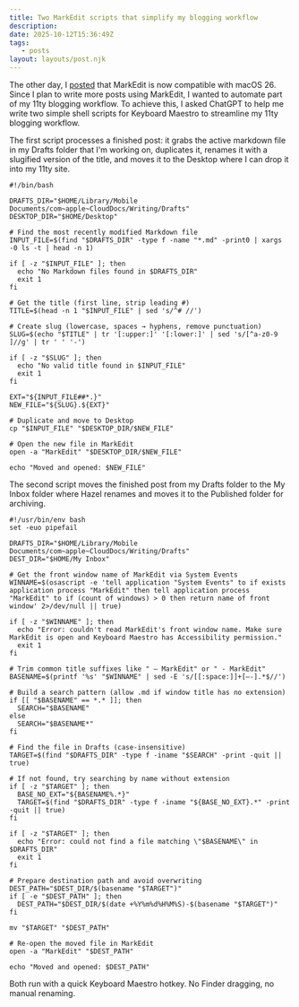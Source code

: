```yaml
---
title: Two MarkEdit scripts that simplify my blogging workflow
description:
date: 2025-10-12T15:36:49Z
tags:
   - posts
layout: layouts/post.njk
---
```


The other day, I [posted](https://ldstephens.net/blog/markedit-now-compatible-with-macos-tahoe/) that MarkEdit is now compatible with macOS 26. Since I plan to write more posts using MarkEdit, I wanted to automate part of my 11ty blogging workflow. To achieve this, I asked ChatGPT to help me write two simple shell scripts for Keyboard Maestro to streamline my 11ty blogging workflow.

The first script processes a finished post: it grabs the active markdown file in my Drafts folder that I'm working on, duplicates it, renames it with a slugified version of the title, and moves it to the Desktop where I can drop it into my 11ty site.

```
#!/bin/bash

DRAFTS_DIR="$HOME/Library/Mobile Documents/com~apple~CloudDocs/Writing/Drafts"
DESKTOP_DIR="$HOME/Desktop"

# Find the most recently modified Markdown file
INPUT_FILE=$(find "$DRAFTS_DIR" -type f -name "*.md" -print0 | xargs -0 ls -t | head -n 1)

if [ -z "$INPUT_FILE" ]; then
  echo "No Markdown files found in $DRAFTS_DIR"
  exit 1
fi

# Get the title (first line, strip leading #)
TITLE=$(head -n 1 "$INPUT_FILE" | sed 's/^# //')

# Create slug (lowercase, spaces → hyphens, remove punctuation)
SLUG=$(echo "$TITLE" | tr '[:upper:]' '[:lower:]' | sed 's/[^a-z0-9 ]//g' | tr ' ' '-')

if [ -z "$SLUG" ]; then
  echo "No valid title found in $INPUT_FILE"
  exit 1
fi

EXT="${INPUT_FILE##*.}"
NEW_FILE="${SLUG}.${EXT}"

# Duplicate and move to Desktop
cp "$INPUT_FILE" "$DESKTOP_DIR/$NEW_FILE"

# Open the new file in MarkEdit
open -a "MarkEdit" "$DESKTOP_DIR/$NEW_FILE"

echo "Moved and opened: $NEW_FILE"
```

The second script moves the finished post from my Drafts folder to the My Inbox folder where Hazel renames and moves it to the Published folder for archiving.

```
#!/usr/bin/env bash
set -euo pipefail

DRAFTS_DIR="$HOME/Library/Mobile Documents/com~apple~CloudDocs/Writing/Drafts"
DEST_DIR="$HOME/My Inbox"

# Get the front window name of MarkEdit via System Events
WINNAME=$(osascript -e 'tell application "System Events" to if exists application process "MarkEdit" then tell application process "MarkEdit" to if (count of windows) > 0 then return name of front window' 2>/dev/null || true)

if [ -z "$WINNAME" ]; then
  echo "Error: couldn't read MarkEdit's front window name. Make sure MarkEdit is open and Keyboard Maestro has Accessibility permission."
  exit 1
fi

# Trim common title suffixes like " — MarkEdit" or " - MarkEdit"
BASENAME=$(printf '%s' "$WINNAME" | sed -E 's/[[:space:]]+[—-].*$//')

# Build a search pattern (allow .md if window title has no extension)
if [[ "$BASENAME" == *.* ]]; then
  SEARCH="$BASENAME"
else
  SEARCH="$BASENAME*"
fi

# Find the file in Drafts (case-insensitive)
TARGET=$(find "$DRAFTS_DIR" -type f -iname "$SEARCH" -print -quit || true)

# If not found, try searching by name without extension
if [ -z "$TARGET" ]; then
  BASE_NO_EXT="${BASENAME%.*}"
  TARGET=$(find "$DRAFTS_DIR" -type f -iname "${BASE_NO_EXT}.*" -print -quit || true)
fi

if [ -z "$TARGET" ]; then
  echo "Error: could not find a file matching \"$BASENAME\" in $DRAFTS_DIR"
  exit 1
fi

# Prepare destination path and avoid overwriting
DEST_PATH="$DEST_DIR/$(basename "$TARGET")"
if [ -e "$DEST_PATH" ]; then
  DEST_PATH="$DEST_DIR/$(date +%Y%m%d%H%M%S)-$(basename "$TARGET")"
fi

mv "$TARGET" "$DEST_PATH"

# Re-open the moved file in MarkEdit
open -a "MarkEdit" "$DEST_PATH"

echo "Moved and opened: $DEST_PATH"
```

Both run with a quick Keyboard Maestro hotkey. No Finder dragging, no manual renaming.